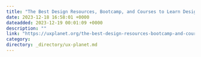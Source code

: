 ```yaml
---
title: "The Best Design Resources, Bootcamp, and Courses to Learn Design in the New Year"
date: 2023-12-18 16:58:01 +0000
dateadded: 2023-12-19 00:01:09 +0000
description: ""
link: "https://uxplanet.org/the-best-design-resources-bootcamp-and-courses-to-learn-design-in-the-new-year-271f5ea3ebdd?source=rss----819cc2aaeee0---4"
category:
directory: _directory/ux-planet.md
---
```


